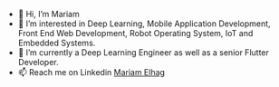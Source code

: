 - 👋 Hi, I’m Mariam
- 👀 I’m interested in Deep Learning, Mobile Application Development, Front End Web Development, Robot Operating System, IoT and Embedded Systems.
- 🌱 I’m currently a Deep Learning Engineer as well as a senior Flutter Developer.
- 📫 Reach me on Linkedin [Mariam Elhag](https://www.linkedin.com/in/mariam-elhag-b4b50a285/)
<!---
mariam-elhag/mariam-elhag is a ✨ special ✨ repository because its `README.md` (this file) appears on your GitHub profile.
You can click the Preview link to take a look at your changes.
--->
